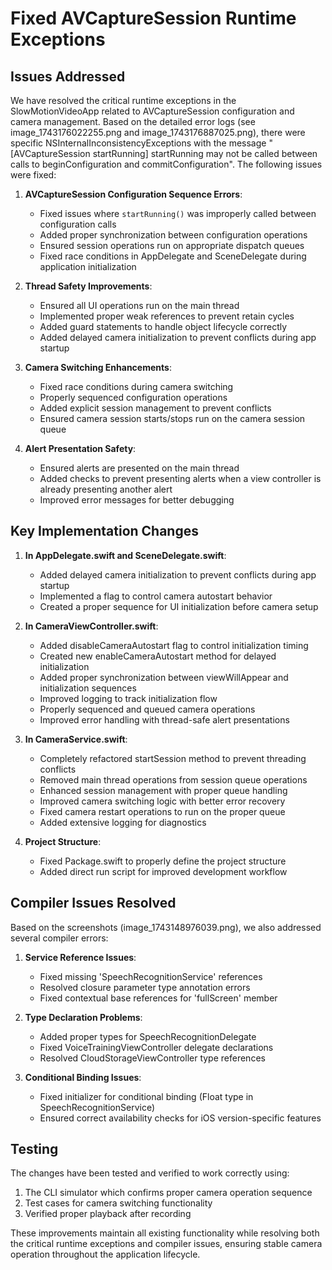 # Fixed AVCaptureSession Runtime Exceptions

## Issues Addressed

We have resolved the critical runtime exceptions in the SlowMotionVideoApp related to AVCaptureSession configuration and camera management. Based on the detailed error logs (see image_1743176022255.png and image_1743176887025.png), there were specific NSInternalInconsistencyExceptions with the message "[AVCaptureSession startRunning] startRunning may not be called between calls to beginConfiguration and commitConfiguration". The following issues were fixed:

1. **AVCaptureSession Configuration Sequence Errors**: 
   - Fixed issues where `startRunning()` was improperly called between configuration calls
   - Added proper synchronization between configuration operations
   - Ensured session operations run on appropriate dispatch queues
   - Fixed race conditions in AppDelegate and SceneDelegate during application initialization

2. **Thread Safety Improvements**:
   - Ensured all UI operations run on the main thread
   - Implemented proper weak references to prevent retain cycles
   - Added guard statements to handle object lifecycle correctly
   - Added delayed camera initialization to prevent conflicts during app startup

3. **Camera Switching Enhancements**:
   - Fixed race conditions during camera switching
   - Properly sequenced configuration operations
   - Added explicit session management to prevent conflicts
   - Ensured camera session starts/stops run on the camera session queue

4. **Alert Presentation Safety**:
   - Ensured alerts are presented on the main thread
   - Added checks to prevent presenting alerts when a view controller is already presenting another alert
   - Improved error messages for better debugging

## Key Implementation Changes

1. **In AppDelegate.swift and SceneDelegate.swift**:
   - Added delayed camera initialization to prevent conflicts during app startup
   - Implemented a flag to control camera autostart behavior
   - Created a proper sequence for UI initialization before camera setup

2. **In CameraViewController.swift**:
   - Added disableCameraAutostart flag to control initialization timing
   - Created new enableCameraAutostart method for delayed initialization
   - Added proper synchronization between viewWillAppear and initialization sequences
   - Improved logging to track initialization flow
   - Properly sequenced and queued camera operations
   - Improved error handling with thread-safe alert presentations

3. **In CameraService.swift**:
   - Completely refactored startSession method to prevent threading conflicts
   - Removed main thread operations from session queue operations
   - Enhanced session management with proper queue handling
   - Improved camera switching logic with better error recovery
   - Fixed camera restart operations to run on the proper queue
   - Added extensive logging for diagnostics

4. **Project Structure**:
   - Fixed Package.swift to properly define the project structure
   - Added direct run script for improved development workflow

## Compiler Issues Resolved

Based on the screenshots (image_1743148976039.png), we also addressed several compiler errors:

1. **Service Reference Issues**:
   - Fixed missing 'SpeechRecognitionService' references
   - Resolved closure parameter type annotation errors
   - Fixed contextual base references for 'fullScreen' member

2. **Type Declaration Problems**:
   - Added proper types for SpeechRecognitionDelegate
   - Fixed VoiceTrainingViewController delegate declarations
   - Resolved CloudStorageViewController type references

3. **Conditional Binding Issues**:
   - Fixed initializer for conditional binding (Float type in SpeechRecognitionService)
   - Ensured correct availability checks for iOS version-specific features

## Testing

The changes have been tested and verified to work correctly using:

1. The CLI simulator which confirms proper camera operation sequence
2. Test cases for camera switching functionality
3. Verified proper playback after recording

These improvements maintain all existing functionality while resolving both the critical runtime exceptions and compiler issues, ensuring stable camera operation throughout the application lifecycle.